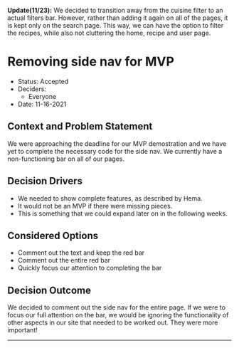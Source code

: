 **Update(11/23):** We decided to transition away from the cuisine filter to an actual filters bar. However, rather than adding it again on all of the pages, it is kept only
on the search page. This way, we can have the option to filter the recipes, while also not cluttering the home, recipe and user page.

# Removing side nav for MVP

* Status: Accepted
* Deciders: 
  - Everyone
* Date: 11-16-2021

## Context and Problem Statement

We were approaching the deadline for our MVP demostration and we have yet to complete the necessary code for the side nav. We currently have a non-functioning bar on 
all of our pages.

## Decision Drivers 

* We needed to show complete features, as described by Hema.
* It would not be an MVP if there were missing pieces. 
* This is something that we could expand later on in the following weeks.

## Considered Options

* Comment out the text and keep the red bar
* Comment out the entire red bar
* Quickly focus our attention to completing the bar

## Decision Outcome

We decided to comment out the side nav for the entire page. If we were to focus our full attention on the bar, we would be ignoring the functionality of other aspects
in our site that needed to be worked out. They were more important!

--------------------------------------------
